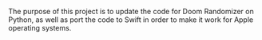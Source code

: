 The purpose of this project is to update the code for Doom Randomizer
on Python, as well as port the code to Swift in order to make it work for
Apple operating systems.
